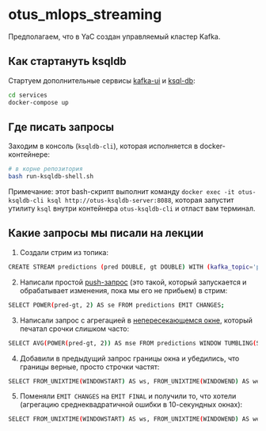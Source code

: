 # otus_mlops_streaming

Предполагаем, что в YaC создан управляемый кластер Kafka.

## Как стартануть ksqldb

Стартуем дополнительные сервисы [kafka-ui](https://docs.kafka-ui.provectus.io/) и [ksql-db](https://ksqldb.io/):

```bash
cd services
docker-compose up
```

## Где писать запросы

Заходим в консоль (`ksqldb-cli`), которая исполняется в docker-контейнере:

```bash
# в корне репозитория
bash run-ksqldb-shell.sh
```

Примечание: этот bash-скрипт выполнит команду `docker exec -it otus-ksqldb-cli ksql http://otus-ksqldb-server:8088`, которая запустит утилиту `ksql` внутри контейнера `otus-ksqldb-cli` и отласт вам терминал.

## Какие запросы мы писали на лекции

1. Создали стрим из топика:

```bash
CREATE STREAM predictions (pred DOUBLE, gt DOUBLE) WITH (kafka_topic='predictions', value_format='json', partitions=3);
```

2. Написали простой [push-запрос](https://docs.ksqldb.io/en/latest/developer-guide/ksqldb-reference/select-push-query/) (это такой, который запускается и обрабатывает изменения, пока мы его не прибьем) в стрим:

```bash
SELECT POWER(pred-gt, 2) AS se FROM predictions EMIT CHANGES;
```

3. Написали запрос с агрегацией в [непересекающемся окне](https://docs.ksqldb.io/en/latest/concepts/time-and-windows-in-ksqldb-queries/#tumbling-window), который печатал срочки слишком часто:

```bash
SELECT AVG(POWER(pred-gt, 2)) AS mse FROM predictions WINDOW TUMBLING(SIZE 10 SECONDS) EMIT CHANGES;
```

4. Добавили в предыдущий запрос границы окна и убедились, что границы верные, просто строчки частят:

```bash
SELECT FROM_UNIXTIME(WINDOWSTART) AS ws, FROM_UNIXTIME(WINDOWEND) AS we, AVG(POWER(pred-gt, 2)) AS mse FROM predictions WINDOW TUMBLING(SIZE 10 SECONDS) EMIT CHANGES;
```

5. Поменяли `EMIT CHANGES` на `EMIT FINAL` и получили то, что хотели (агрегацию среднеквадратичной ошибки в 10-секундных окнах):

```bash
SELECT FROM_UNIXTIME(WINDOWSTART) AS ws, FROM_UNIXTIME(WINDOWEND) AS we, AVG(POWER(pred-gt, 2)) AS mse FROM predictions WINDOW TUMBLING(SIZE 10 SECONDS) EMIT FINAL;
```








